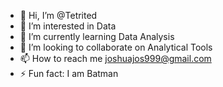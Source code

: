 - 👋 Hi, I’m @Tetrited
- 👀 I’m interested in Data
- 🌱 I’m currently learning Data Analysis
- 💞️ I’m looking to collaborate on Analytical Tools
- 📫 How to reach me joshuajos999@gmail.com
- ⚡ Fun fact: I am Batman

<!---
Tetrited/Tetrited is a ✨ special ✨ repository because its `README.md` (this file) appears on your GitHub profile.
You can click the Preview link to take a look at your changes.
--->
